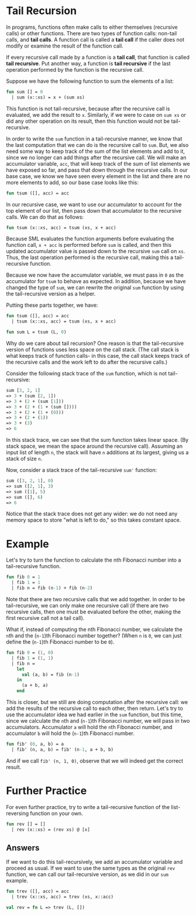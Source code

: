 # Tail Recursion
In programs, functions often make calls to either themselves (recursive calls) or other functions. There are two types of function calls: non-tail calls, and **tail calls**. A function call is called a **tail call** if the caller does not modify or examine the result of the function call.

If every recursive call made by a function is a **tail call**, that function is called **tail recursive**. Put another way, a function is **tail recursive** if the last operation performed by the function is the recursive call.

Suppose we have the following function to sum the elements of a list:
```sml
fun sum [] = 0
  | sum (x::xs) = x + (sum xs)
```
This function is not tail-recursive, because after the recursive call is evaluated, we add the result to `x`. Similarly, if we were to case on `sum xs` or did any other operation on its result, then this function would not be tail-recursive.

In order to write the `sum` function in a tail-recursive manner, we know that the last computation that we can do is the recursive call to `sum`. But, we also need some way to keep track of the sum of the list elements and add to it, since we no longer can add things after the recursive call. We will make an accumulator variable, `acc`, that will keep track of the sum of list elements we have exposed so far, and pass that down through the recursive calls. In our base case, we know we have seen every element in the list and there are no more elements to add, so our base case looks like this:
```sml
fun tsum ([], acc) = acc
```
In our recursive case, we want to use our accumulator to account for the top element of our list, then pass down that accumulator to the recursive calls. We can do that as follows:
```sml
fun tsum (x::xs, acc) = tsum (xs, x + acc)
```
Because SML evaluates the function arguments before evaluating the function call, `x + acc` is performed before `sum` is called, and then this updated accumulator value is passed down to the recursive `sum` call on `xs`. Thus, the last operation performed is the recursive call, making this a tail-recursive function.

Because we now have the accumulator variable, we must pass in `0` as the accumulator for `tsum` to behave as expected. In addition, because we have changed the type of `sum`, we can rewrite the original `sum` function by using the tail-recursive version as a helper.

Putting these parts together, we have:

```sml
fun tsum ([], acc) = acc
  | tsum (x::xs, acc) = tsum (xs, x + acc)

fun sum L = tsum (L, 0)
```

Why do we care about tail recursion? One reason is that the tail-recursive version of functions uses less space on the call stack. (The call stack is what keeps track of function calls- in this case, the call stack keeps track of the recursive calls and the work left to do after the recursive calls.)

Consider the following stack trace of the `sum` function, which is not tail-recursive:
```sml
sum [3, 2, 1]
=> 3 + (sum [2, 1])
=> 3 + (2 + (sum [1]))
=> 3 + (2 + (1 + (sum [])))
=> 3 + (2 + (1 + (0)))
=> 3 + (2 + (1))
=> 3 + (3)
=> 6
```
In this stack trace, we can see that the sum function takes linear space. (By stack space, we mean the space around the recursive call). Assuming an input list of length `n`, the stack will have `n` additions at its largest, giving us a stack of size `n`.

Now, consider a stack trace of the tail-recursive `sum'` function:
```sml
sum ([3, 2, 1], 0)
=> sum ([2, 1], 3)
=> sum ([1], 5)
=> sum ([], 6)
=> 6
```
Notice that the stack trace does not get any wider: we do not need any memory space to store "what is left to do," so this takes constant space.

# Example
Let's try to turn the function to calculate the nth Fibonacci number into a tail-recursive function.
```sml
fun fib 0 = 1
  | fib 1 = 1
  | fib n = fib (n-1) + fib (n-2)
```
Note that there are two recursive calls that we add together. In order to be tail-recursive, we can only make one recursive call (if there are two recursive calls, then one must be evaluated before the other, making the first recursive call not a tail call).

What if, instead of computing the nth Fibonacci number, we calculate the `n`th and the (`n-1`)th Fibonacci number together? (When `n` is `0`, we can just define the (`n-1`)th Fibonacci number to be `0`).
```sml
fun fib 0 = (1, 0)
  | fib 1 = (1, 1)
  | fib n =
    let
      val (a, b) = fib (n-1)
    in
      (a + b, a)
    end
```
This is closer, but we still are doing computation after the recursive call: we add the results of the recursive call to each other, then return. Let's try to use the accumulator idea we had earlier in the `sum` function, but this time, since we calculate the `n`th and (`n-1`)th Fibonacci number, we will pass in two accumulators. Accumulator `a` will hold the `n`th Fibonacci number, and accumulator `b` will hold the (`n-1`)th Fibonacci number.
```sml
fun fib' (0, a, b) = a
  | fib' (n, a, b) = fib' (n-1, a + b, b)
```
And if we call `fib' (n, 1, 0)`, observe that we will indeed get the correct result.

# Further Practice
For even further practice, try to write a tail-recursive function of the list-reversing function on your own.
```sml
fun rev [] = []
  | rev (x::xs) = (rev xs) @ [x]
```
## Answers
If we want to do this tail-recursively, we add an accumulator variable and proceed as usual. If we want to use the same types as the original `rev` function, we can call our tail-recursive version, as we did in our `sum` example.
```sml
fun trev ([], acc) = acc
  | trev (x::xs, acc) = trev (xs, x::acc)

val rev = fn L => trev (L, [])
```
